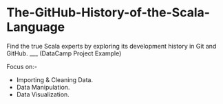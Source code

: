 # The-GitHub-History-of-the-Scala-Language
Find the true Scala experts by exploring its development history in Git and GitHub. ___ (DataCamp Project Example)

Focus on:-
- Importing & Cleaning Data.
- Data Manipulation.
- Data Visualization.
